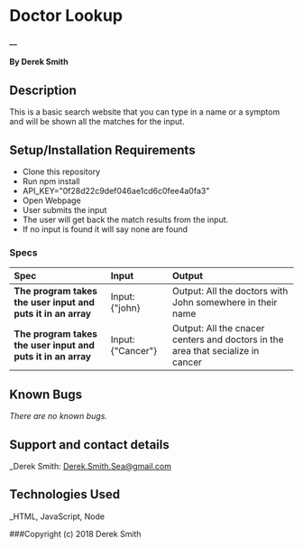# Doctor Lookup

#### \_\_

#### By Derek Smith

## Description

This is a basic search website that you can type in a name or a symptom and will be shown all the matches for the input.

## Setup/Installation Requirements

- Clone this repository
- Run npm install
- API_KEY="0f28d22c9def046ae1cd6c0fee4a0fa3"
- Open Webpage
- User submits the input
- The user will get back the match results from the input.
- If no input is found it will say none are found

### Specs

| Spec                                                         | Input             | Output                                                                          |
| :----------------------------------------------------------- | :---------------- | :------------------------------------------------------------------------------ |
| **The program takes the user input and puts it in an array** | Input: {"john}    | Output: All the doctors with John somewhere in their name                       |
| **The program takes the user input and puts it in an array** | Input: {"Cancer"} | Output: All the cnacer centers and doctors in the area that secialize in cancer |

## Known Bugs

_There are no known bugs._

## Support and contact details

\_Derek Smith: Derek.Smith.Sea@gmail.com

## Technologies Used

\_HTML, JavaScript, Node

###Copyright (c) 2018 Derek Smith
